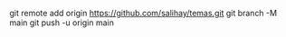 git remote add origin https://github.com/salihay/temas.git
git branch -M main
git push -u origin main
